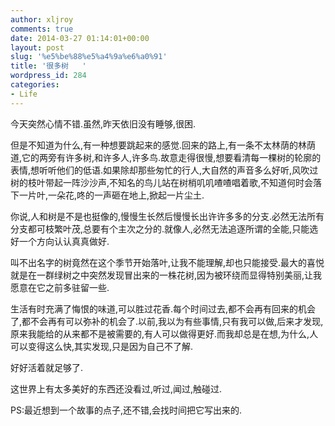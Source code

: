 ```yaml
---
author: xljroy
comments: true
date: 2014-03-27 01:14:01+00:00
layout: post
slug: '%e5%be%88%e5%a4%9a%e6%a0%91'
title: '很多树   '
wordpress_id: 284
categories:
- Life
---
```




今天突然心情不错.虽然,昨天依旧没有睡够,很困.

但是不知道为什么,有一种想要跳起来的感觉.回来的路上,有一条不太林荫的林荫道,它的两旁有许多树,和许多人,许多鸟.故意走得很慢,想要看清每一棵树的轮廓的表情,想听听他们的低语.如果除却那些匆忙的行人,大自然的声音多么好听,风吹过树的枝叶带起一阵沙沙声,不知名的鸟儿站在树梢叽叽喳喳唱着歌,不知道何时会落下一片叶,一朵花,咚的一声砸在地上,掀起一片尘土.

你说,人和树是不是也挺像的,慢慢生长然后慢慢长出许许多多的分支.必然无法所有分支都可枝繁叶茂,总要有个主次之分的.就像人,必然无法追逐所谓的全能,只能选好一个方向认认真真做好.

叫不出名字的树竟然在这个季节开始落叶,让我不能理解,却也只能接受.最大的喜悦就是在一群绿树之中突然发现冒出来的一株花树,因为被环绕而显得特别美丽,让我愿意在它之前多驻留一些.

生活有时充满了悔恨的味道,可以胜过花香.每个时间过去,都不会再有回来的机会了,都不会再有可以弥补的机会了.以前,我以为有些事情,只有我可以做,后来才发现,原来我能给的从来都不是被需要的,有人可以做得更好.而我却总是在想,为什么,人可以变得这么快,其实发现,只是因为自己不了解.

好好活着就足够了.

这世界上有太多美好的东西还没看过,听过,闻过,触碰过.

PS:最近想到一个故事的点子,还不错,会找时间把它写出来的.
